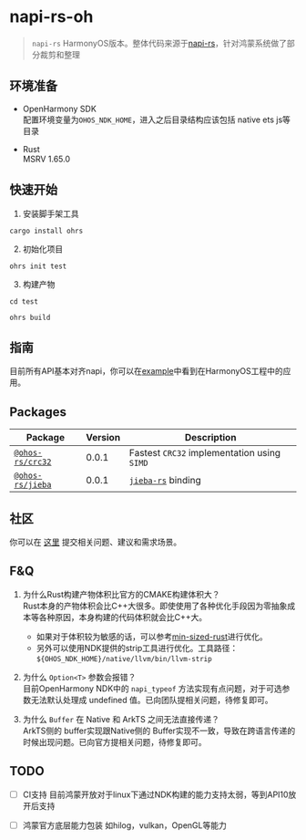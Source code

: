 # napi-rs-oh

> `napi-rs` HarmonyOS版本。整体代码来源于[napi-rs](https://github.com/napi-rs/napi-rs)，针对鸿蒙系统做了部分裁剪和整理

## 环境准备

- OpenHarmony SDK    
  配置环境变量为`OHOS_NDK_HOME`，进入之后目录结构应该包括 native ets js等目录

- Rust    
  MSRV 1.65.0

## 快速开始

1. 安装脚手架工具

```shell
cargo install ohrs
```

2. 初始化项目

```shell
ohrs init test
```

3. 构建产物

```shell
cd test

ohrs build
```

## 指南

目前所有API基本对齐napi，你可以在[example](https://github.com/ohos-rs/example)中看到在HarmonyOS工程中的应用。

## Packages

| Package                                                    | Version | Description                                                                |
|------------------------------------------------------------|---------| -------------------------------------------------------------------------- |
| [`@ohos-rs/crc32`](https://github.com/ohos-rs/crc32-ohos)  | 0.0.1   | Fastest `CRC32` implementation using `SIMD` |
| [`@ohos-rs/jieba`](https://github.com/ohos-rs/jieba-ohos)  | 0.0.1   | [`jieba-rs`](https://github.com/messense/jieba-rs) binding |


## 社区

你可以在 [这里](https://github.com/ohos-rs/example/issues) 提交相关问题、建议和需求场景。

## F&Q

1. 为什么Rust构建产物体积比官方的CMAKE构建体积大？    
Rust本身的产物体积会比C++大很多。即使使用了各种优化手段因为零抽象成本等各种原因，本身构建的代码体积就会比C++大。    
   - 如果对于体积较为敏感的话，可以参考[min-sized-rust](https://github.com/johnthagen/min-sized-rust)进行优化。
   - 另外可以使用NDK提供的strip工具进行优化。工具路径：`${OHOS_NDK_HOME}/native/llvm/bin/llvm-strip`


2. 为什么 `Option<T>` 参数会报错？    
目前OpenHarmony NDK中的 `napi_typeof` 方法实现有点问题，对于可选参数无法默认处理成 undefined 值。已向团队提相关问题，待修复即可。


3. 为什么 `Buffer` 在 Native 和 ArkTS 之间无法直接传递？    
ArkTS侧的 buffer实现跟Native侧的 Buffer实现不一致，导致在跨语言传递的时候出现问题。已向官方提相关问题，待修复即可。

## TODO
- [ ] CI支持
目前鸿蒙开放对于linux下通过NDK构建的能力支持太弱，等到API10放开后支持

- [ ] 鸿蒙官方底层能力包装
如hilog，vulkan，OpenGL等能力
